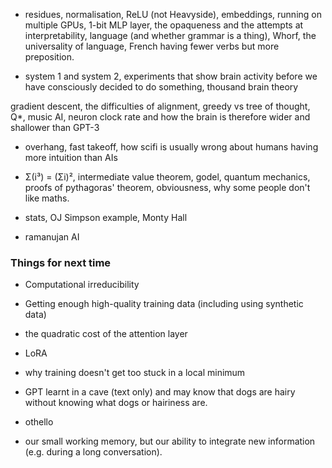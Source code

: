 + residues, normalisation, ReLU (not Heavyside), embeddings,
running on multiple GPUs, 1-bit MLP layer, the opaqueness and the attempts at
interpretability, language (and whether grammar is a thing), Whorf,
the universality of language, French having fewer verbs but more preposition.

+ system 1 and system 2, experiments that show brain activity
before we have consciously decided to do something,
thousand brain theory

gradient descent, the difficulties of alignment,
greedy vs tree of thought, Q*, music AI, neuron clock rate
and how the brain is therefore wider and shallower than GPT-3

+ overhang, fast takeoff, how scifi is usually wrong about humans having
more intuition than AIs

+ Σ(i³) = (Σi)², intermediate value theorem, godel, quantum mechanics,
proofs of pythagoras' theorem, obviousness, why some people don't like maths.

+ stats, OJ Simpson example, Monty Hall

+ ramanujan AI

### Things for next time

+ Computational irreducibility

+ Getting enough high-quality training data (including using synthetic data)

+ the quadratic cost of the attention layer

+ LoRA

+ why training doesn't get too stuck in a local minimum

+ GPT learnt in a cave (text only) and may know that dogs are
hairy without knowing what dogs or hairiness are.

+ othello

+ our small working memory, but our ability to integrate new information
(e.g. during a long conversation).
